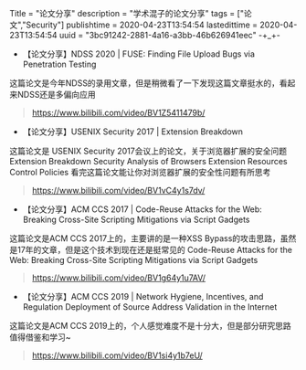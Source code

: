 Title = "论文分享"
description = "学术混子的论文分享"
tags = ["论文","Security"]
publishtime = 2020-04-23T13:54:54
lastedittime = 2020-04-23T13:54:54
uuid = "3bc91242-2881-4a16-a3bb-46b626941eec"
-+_+-



- 【论文分享】NDSS 2020 | FUSE: Finding File Upload Bugs via Penetration Testing

这篇论文是今年NDSS的录用文章，但是稍微看了一下发现这篇文章挺水的，看起来NDSS还是多偏向应用

> https://www.bilibili.com/video/BV1Z5411479b/




- 【论文分享】USENIX Security 2017 | Extension Breakdown


这篇论文是 USENIX Security 2017会议上的论文，关于浏览器扩展的安全问题 Extension Breakdown Security Analysis of Browsers Extension Resources Control Policies 看完这篇论文能让你对浏览器扩展的安全性问题有所思考

> https://www.bilibili.com/video/BV1vC4y1s7dv/



- 【论文分享】ACM CCS 2017 | Code-Reuse Attacks for the Web: Breaking Cross-Site Scripting Mitigations via Script Gadgets

这篇论文是ACM CCS 2017上的，主要讲的是一种XSS Bypass的攻击思路，虽然是17年的文章，但是这个技术到现在还是挺常见的 Code-Reuse Attacks for the Web: Breaking Cross-Site Scripting Mitigations via Script Gadgets

> https://www.bilibili.com/video/BV1g64y1u7AV/



- 【论文分享】ACM CCS 2019 | Network Hygiene, Incentives, and Regulation Deployment of Source Address Validation in the Internet

这篇论文是ACM CCS 2019上的，个人感觉难度不是十分大，但是部分研究思路值得借鉴和学习~ 

> https://www.bilibili.com/video/BV1si4y1b7eU/
